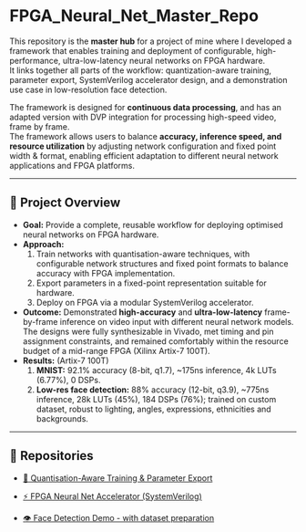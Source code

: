 # FPGA_Neural_Net_Master_Repo

This repository is the **master hub** for a project of mine where I developed a framework that enables training and deployment of configurable, high-performance, ultra-low-latency neural networks on FPGA hardware.  
It links together all parts of the workflow: quantization-aware training, parameter export, SystemVerilog accelerator design, and a demonstration use case in low-resolution face detection.  

The framework is designed for **continuous data processing**, and has an adapted version with DVP integration for processing high-speed video, frame by frame.  
The framework allows users to balance **accuracy, inference speed, and resource utilization** by adjusting network configuration and fixed point width & format, enabling efficient adaptation to different neural network applications and FPGA platforms.  


---

## 🚀 Project Overview
- **Goal:** Provide a complete, reusable workflow for deploying optimised neural networks on FPGA hardware.  
- **Approach:**  
  1. Train networks with quantisation-aware techniques, with configurable network structures and fixed point formats to balance accuracy with FPGA implementation.  
  2. Export parameters in a fixed-point representation suitable for hardware.  
  3. Deploy on FPGA via a modular SystemVerilog accelerator.  
- **Outcome:** Demonstrated **high-accuracy** and **ultra-low-latency** frame-by-frame inference on video input with different neural network models. The designs were fully synthesizable in Vivado, met timing and pin assignment constraints, and remained comfortably within the resource budget of a mid-range FPGA (Xilinx Artix-7 100T). 
- **Results:** (Artix-7 100T)
    1. **MNIST:** 92.1% accuracy (8-bit, q1.7), ~175ns inference, 4k LUTs (6.77%), 0 DSPs.
    2. **Low-res face detection:** 88% accuracy (12-bit, q3.9), ~775ns inference, 28k LUTs (45%),
    184 DSPs (76%); trained on custom dataset, robust to lighting, angles, expressions, ethnicities and backgrounds.
---

## 📂 Repositories
- [🧠 Quantisation-Aware Training & Parameter Export](https://github.com/louis574/Quantisation-aware-training-for-FPGA)  

- [⚡ FPGA Neural Net Accelerator (SystemVerilog)](https://github.com/louis574/FPGANeuralNet)   

- [👁️ Face Detection Demo - with dataset preparation](https://github.com/louis574/Face-detection-example)  
 



